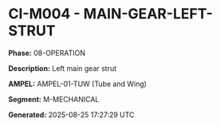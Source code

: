 # CI-M004 - MAIN-GEAR-LEFT-STRUT

**Phase:** 08-OPERATION

**Description:** Left main gear strut

**AMPEL:** AMPEL-01-TUW (Tube and Wing)

**Segment:** M-MECHANICAL

**Generated:** 2025-08-25 17:27:29 UTC
